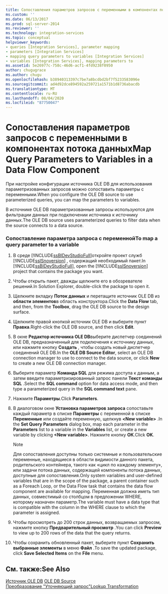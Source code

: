 ```yaml
---
title: Сопоставления параметров запросов с переменными в компонентах потока данных | Документы Майкрософт
ms.custom: ''
ms.date: 06/13/2017
ms.prod: sql-server-2014
ms.reviewer: ''
ms.technology: integration-services
ms.topic: conceptual
helpviewer_keywords:
- queries [Integration Services], parameter mapping
- parameters [Integration Services]
- mapping query parameters to variables [Integration Services]
- variables [Integration Services], mapping parameters to
ms.assetid: 5e26977c-758c-46d6-acf1-4fd9238f0950
author: chugugrace
ms.author: chugu
ms.openlocfilehash: b38940313397c7be7a8bcdbd2bf7f5233583096e
ms.sourcegitcommit: ad4d92dce894592a259721a1571b1d8736abacdb
ms.translationtype: MT
ms.contentlocale: ru-RU
ms.lasthandoff: 08/04/2020
ms.locfileid: "87750047"
---
```

# <a name="map-query-parameters-to-variables-in-a-data-flow-component"></a><span data-ttu-id="bb56b-102">Сопоставления параметров запросов с переменными в компонентах потока данных</span><span class="sxs-lookup"><span data-stu-id="bb56b-102">Map Query Parameters to Variables in a Data Flow Component</span></span>
  <span data-ttu-id="bb56b-103">При настройке конфигурации источника OLE DB для использования параметризованных запросов можно сопоставить параметры с переменными.</span><span class="sxs-lookup"><span data-stu-id="bb56b-103">When you configure the OLE DB source to use parameterized queries, you can map the parameters to variables.</span></span>  
  
 <span data-ttu-id="bb56b-104">В источнике OLE DB параметризованные запросы используются для фильтрации данных при подключении источника к источнику данных.</span><span class="sxs-lookup"><span data-stu-id="bb56b-104">The OLE DB source uses parameterized queries to filter data when the source connects to a data source.</span></span>  
  
### <a name="to-map-a-query-parameter-to-a-variable"></a><span data-ttu-id="bb56b-105">Сопоставление параметра запроса с переменной</span><span class="sxs-lookup"><span data-stu-id="bb56b-105">To map a query parameter to a variable</span></span>  
  
1.  <span data-ttu-id="bb56b-106">В среде [!INCLUDE[ssBIDevStudioFull](../../includes/ssbidevstudiofull-md.md)]откройте проект служб [!INCLUDE[ssISnoversion](../../includes/ssisnoversion-md.md)] , содержащий необходимый пакет.</span><span class="sxs-lookup"><span data-stu-id="bb56b-106">In [!INCLUDE[ssBIDevStudioFull](../../includes/ssbidevstudiofull-md.md)], open the [!INCLUDE[ssISnoversion](../../includes/ssisnoversion-md.md)] project that contains the package you want.</span></span>  
  
2.  <span data-ttu-id="bb56b-107">Чтобы открыть пакет, дважды щелкните его в обозревателе решений.</span><span class="sxs-lookup"><span data-stu-id="bb56b-107">In Solution Explorer, double-click the package to open it.</span></span>  
  
3.  <span data-ttu-id="bb56b-108">Щелкните вкладку **Поток данных** и перетащите источник OLE DB из **области элементов**в область конструктора.</span><span class="sxs-lookup"><span data-stu-id="bb56b-108">Click the **Data Flow** tab, and then, from the **Toolbox**, drag the OLE DB source to the design surface.</span></span>  
  
4.  <span data-ttu-id="bb56b-109">Щелкните правой кнопкой источник OLE DB и выберите пункт **Правка**.</span><span class="sxs-lookup"><span data-stu-id="bb56b-109">Right-click the OLE DB source, and then click **Edit**.</span></span>  
  
5.  <span data-ttu-id="bb56b-110">В окне **Редактор источника OLE DB**выберите диспетчер соединений OLE DB, предназначенный для подключения к источнику данных, или нажмите кнопку **Создать** , чтобы создать новый диспетчер соединений OLE DB.</span><span class="sxs-lookup"><span data-stu-id="bb56b-110">In the **OLE DB Source Editor**, select an OLE DB connection manager to use to connect to the data source, or click **New** to create a new OLE DB connection manager.</span></span>  
  
6.  <span data-ttu-id="bb56b-111">Выберите параметр **Команда SQL** для режима доступа к данным, а затем введите параметризированный запрос панели **Текст команды SQL** .</span><span class="sxs-lookup"><span data-stu-id="bb56b-111">Select the **SQL command** option for data access mode, and then type a parameterized query in the **SQL command text** pane.</span></span>  
  
7.  <span data-ttu-id="bb56b-112">Нажмите **Параметры**.</span><span class="sxs-lookup"><span data-stu-id="bb56b-112">Click **Parameters**.</span></span>  
  
8.  <span data-ttu-id="bb56b-113">В диалоговом окне **Установка параметров запроса** сопоставьте каждый параметр в списке **Параметры** с переменной в списке **Переменные** или создайте переменную, щелкнув **\<New variable>** .</span><span class="sxs-lookup"><span data-stu-id="bb56b-113">In the **Set Query Parameters** dialog box, map each parameter in the **Parameters** list to a variable in the **Variables** list, or create a new variable by clicking **\<New variable>**.</span></span> <span data-ttu-id="bb56b-114">Нажмите кнопку **ОК**.</span><span class="sxs-lookup"><span data-stu-id="bb56b-114">Click **OK**.</span></span>  
  
    > [!NOTE]  
    >  <span data-ttu-id="bb56b-115">Для сопоставления доступны только системные и пользовательские переменные, находящиеся в области видимости данного пакета, родительского контейнера, такого как «цикл по каждому элементу», или задачи потока данных, содержащей компоненты потока данных, доступные для сопоставления.</span><span class="sxs-lookup"><span data-stu-id="bb56b-115">Only system variables and user-defined variables that are in the scope of the package, a parent container such as a Foreach Loop, or the Data Flow task that contains the data flow component are available for mapping.</span></span> <span data-ttu-id="bb56b-116">Переменная должна иметь тип данных, совместимый со столбцом в предложении WHERE, которому назначен параметр.</span><span class="sxs-lookup"><span data-stu-id="bb56b-116">The variable must have a data type that is compatible with the column in the WHERE clause to which the parameter is assigned.</span></span>  
  
9. <span data-ttu-id="bb56b-117">Чтобы просмотреть до 200 строк данных, возвращаемых запросом, нажмите кнопку **Предварительный просмотр** .</span><span class="sxs-lookup"><span data-stu-id="bb56b-117">You can click **Preview** to view up to 200 rows of the data that the query returns.</span></span>  
  
10. <span data-ttu-id="bb56b-118">Чтобы сохранить обновленный пакет, выберите пункт **Сохранить выбранные элементы** в меню **Файл** .</span><span class="sxs-lookup"><span data-stu-id="bb56b-118">To save the updated package, click **Save Selected Items** on the **File** menu.</span></span>  
  
## <a name="see-also"></a><span data-ttu-id="bb56b-119">См. также:</span><span class="sxs-lookup"><span data-stu-id="bb56b-119">See Also</span></span>  
 <span data-ttu-id="bb56b-120">[Источник OLE DB](ole-db-source.md) </span><span class="sxs-lookup"><span data-stu-id="bb56b-120">[OLE DB Source](ole-db-source.md) </span></span>  
 [<span data-ttu-id="bb56b-121">Преобразование "Уточняющий запрос"</span><span class="sxs-lookup"><span data-stu-id="bb56b-121">Lookup Transformation</span></span>](transformations/lookup-transformation.md)  
  
  
